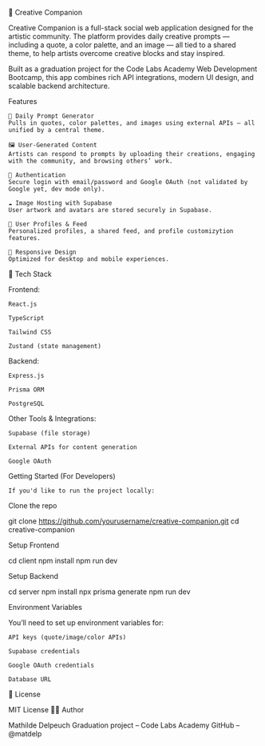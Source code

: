 🎨 Creative Companion

Creative Companion is a full-stack social web application designed for the artistic community. The platform provides daily creative prompts — including a quote, a color palette, and an image — all tied to a shared theme, to help artists overcome creative blocks and stay inspired.

Built as a graduation project for the Code Labs Academy Web Development Bootcamp, this app combines rich API integrations, modern UI design, and scalable backend architecture.

Features

    🧠 Daily Prompt Generator
    Pulls in quotes, color palettes, and images using external APIs — all unified by a central theme.

    🖼️ User-Generated Content
    Artists can respond to prompts by uploading their creations, engaging with the community, and browsing others’ work.

    🔐 Authentication
    Secure login with email/password and Google OAuth (not validated by Google yet, dev mode only).

    ☁️ Image Hosting with Supabase
    User artwork and avatars are stored securely in Supabase.

    👥 User Profiles & Feed
    Personalized profiles, a shared feed, and profile customizytion features.

    📱 Responsive Design
    Optimized for desktop and mobile experiences.

🧰 Tech Stack

Frontend:

    React.js

    TypeScript

    Tailwind CSS

    Zustand (state management)

Backend:

    Express.js

    Prisma ORM

    PostgreSQL

Other Tools & Integrations:

    Supabase (file storage)

    External APIs for content generation

    Google OAuth

Getting Started (For Developers)

    If you'd like to run the project locally:

Clone the repo

git clone https://github.com/yourusername/creative-companion.git
cd creative-companion

Setup Frontend

cd client
npm install
npm run dev

Setup Backend

cd server
npm install
npx prisma generate
npm run dev

Environment Variables

You’ll need to set up environment variables for:

    API keys (quote/image/color APIs)

    Supabase credentials

    Google OAuth credentials

    Database URL

📄 License

MIT License
👩‍💻 Author

Mathilde Delpeuch
Graduation project – Code Labs Academy
GitHub – @matdelp
